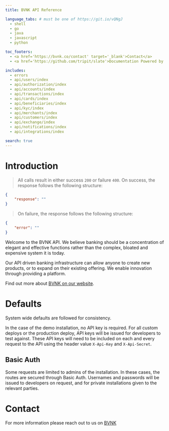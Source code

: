 ```yaml
---
title: BVNK API Reference

language_tabs: # must be one of https://git.io/vQNgJ
  - shell
  - go
  - java
  - javascript
  - python

toc_footers:
  - <a href='https://bvnk.co/contact' target='_blank'>Contact</a>
  - <a href='https://github.com/tripit/slate'>Documentation Powered by Slate</a>

includes:
  - errors
  - api/users/index
  - api/authorization/index
  - api/accounts/index
  - api/transactions/index
  - api/cards/index
  - api/beneficiaries/index
  - api/kyc/index
  - api/merchants/index
  - api/customers/index
  - api/exchange/index
  - api/notifications/index
  - api/integrations/index

search: true
---
```


# Introduction

> All calls result in either success `200` or failure `400`. On success, the response follows the following structure:

```json
{
    "response": ""
}
```

> On failure, the response follows the following structure:


```json
{
    "error": ""
}
```

Welcome to the BVNK API. We believe banking should be a concentration of elegant and effective functions rather than the complex, bloated and expensive system it is today.

Our API driven banking infrastructure can allow anyone to create new products, or to expand on their existing offering. We enable innovation through providing a platform.

Find out more about [BVNK on our website](https://bvnk.co).

# Defaults

System wide defaults are followed for consistency. 

In the case of the demo installation, no API key is required. For all custom deploys or the production deploy, API keys will be issued for developers to test against.
These API keys will need to be included on each and every request to the API using the header value `X-Api-Key` and `X-Api-Secret`.

## Basic Auth

Some requests are limited to admins of the installation. In these cases, the routes are secured through Basic Auth. Usernames and passwords will be issued to developers 
on request, and for private installations given to the relevant parties.

# Contact

For more information please reach out to us on [BVNK](https://bvnk.co/contact)
